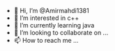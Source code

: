 - 👋 Hi, I’m @Amirmahdi1381
- 👀 I’m interested in c++
- 🌱 I’m currently learning java
- 💞️ I’m looking to collaborate on ...
- 📫 How to reach me ...

<!---
Amirmahdi1381/Amirmahdi1381 is a ✨ special ✨ repository because its `README.md` (this file) appears on your GitHub profile.
You can click the Preview link to take a look at your changes.
--->
